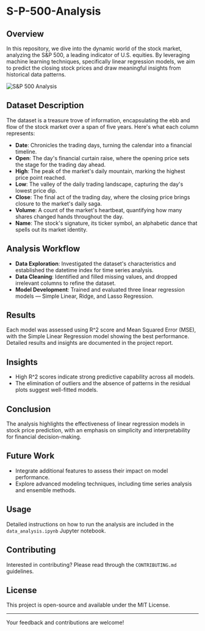 # S-P-500-Analysis

## Overview

In this repository, we dive into the dynamic world of the stock market, analyzing the S&P 500, a leading indicator of U.S. equities. By leveraging machine learning techniques, specifically linear regression models, we aim to predict the closing stock prices and draw meaningful insights from historical data patterns.

![S&P 500 Analysis](images/sp500-banner.png)

## Dataset Description

The dataset is a treasure trove of information, encapsulating the ebb and flow of the stock market over a span of five years. Here's what each column represents:

- **Date**: Chronicles the trading days, turning the calendar into a financial timeline.
- **Open**: The day's financial curtain raise, where the opening price sets the stage for the trading day ahead.
- **High**: The peak of the market's daily mountain, marking the highest price point reached.
- **Low**: The valley of the daily trading landscape, capturing the day's lowest price dip.
- **Close**: The final act of the trading day, where the closing price brings closure to the market's daily saga.
- **Volume**: A count of the market's heartbeat, quantifying how many shares changed hands throughout the day.
- **Name**: The stock's signature, its ticker symbol, an alphabetic dance that spells out its market identity.


## Analysis Workflow

- **Data Exploration**: Investigated the dataset's characteristics and established the datetime index for time series analysis.
- **Data Cleaning**: Identified and filled missing values, and dropped irrelevant columns to refine the dataset.
- **Model Development**: Trained and evaluated three linear regression models — Simple Linear, Ridge, and Lasso Regression.

## Results

Each model was assessed using R^2 score and Mean Squared Error (MSE), with the Simple Linear Regression model showing the best performance. Detailed results and insights are documented in the project report.

## Insights

- High R^2 scores indicate strong predictive capability across all models.
- The elimination of outliers and the absence of patterns in the residual plots suggest well-fitted models.

## Conclusion

The analysis highlights the effectiveness of linear regression models in stock price prediction, with an emphasis on simplicity and interpretability for financial decision-making.
## Future Work

- Integrate additional features to assess their impact on model performance.
- Explore advanced modeling techniques, including time series analysis and ensemble methods.
## Usage

Detailed instructions on how to run the analysis are included in the `data_analysis.ipynb` Jupyter notebook. 

## Contributing

Interested in contributing? Please read through the `CONTRIBUTING.md` guidelines.

## License

This project is open-source and available under the MIT License.

---

Your feedback and contributions are welcome!
